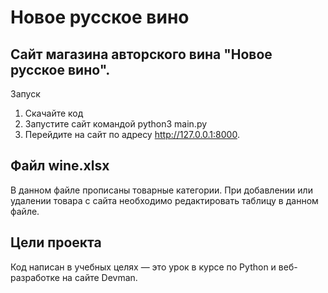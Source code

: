 # Новое русское вино

## Сайт магазина авторского вина "Новое русское вино".
Запуск

1. Скачайте код
2. Запустите сайт командой python3 main.py
3. Перейдите на сайт по адресу http://127.0.0.1:8000.

## Файл wine.xlsx
В данном файле прописаны товарные категории. При добавлении или удалении товара с сайта необходимо редактировать таблицу в данном файле. 

## Цели проекта

Код написан в учебных целях — это урок в курсе по Python и веб-разработке на сайте Devman.
